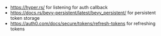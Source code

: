 * https://hyper.rs/ for listening for auth callback
* https://docs.rs/bevy-persistent/latest/bevy_persistent/ for persistent token storage
* https://auth0.com/docs/secure/tokens/refresh-tokens for refreshing tokens

